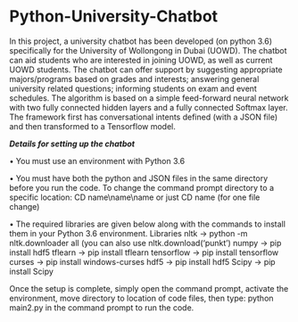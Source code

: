 # Python-University-Chatbot
In this project, a university chatbot has been developed (on python 3.6) specifically for the University of Wollongong in Dubai (UOWD). The chatbot can aid students who are interested in joining UOWD, as well as current UOWD students. The chatbot can offer support by suggesting appropriate majors/programs based on grades and interests; answering general university related questions; informing students on exam and event schedules. The algorithm is based on a simple feed-forward neural network with two fully connected hidden layers and a fully connected Softmax layer. The framework first has conversational intents defined (with a JSON file) and then transformed to a Tensorflow model. 

***Details for setting up the chatbot***

•	You must use an environment with Python 3.6

•	You must have both the python and JSON files in the same directory before you run the code. 
To change the command prompt directory to a specific location:
CD name\name\name or just CD name (for one file change)

•	The required libraries are given below along with the commands to install them in your Python 3.6 environment.
Libraries
nltk -> python -m nltk.downloader all  (you can also use nltk.download(‘punkt’) 
numpy -> pip install hdf5
tflearn -> pip install tflearn
tensorflow -> pip install tensorflow
curses -> pip install windows-curses
hdf5 -> pip install hdf5
Scipy -> pip install Scipy

Once the setup is complete, simply open the command prompt, activate the environment, move directory to location of code files, then type: python main2.py in the command prompt to run the code.

